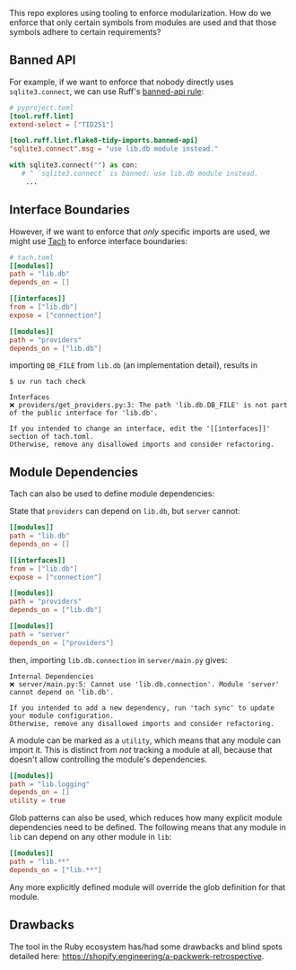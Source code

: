 This repo explores using tooling to enforce modularization. How do we enforce that only certain symbols from modules are used and that those symbols adhere to certain requirements?

## Banned API
For example, if we want to enforce that nobody directly uses `sqlite3.connect`, we can use Ruff's [banned-api rule](https://docs.astral.sh/ruff/rules/banned-api/):
```toml
# pyproject.toml
[tool.ruff.lint]
extend-select = ["TID251"]

[tool.ruff.lint.flake8-tidy-imports.banned-api]
"sqlite3.connect".msg = "use lib.db module instead."
```

```py
with sqlite3.connect("") as con:
   # ^ `sqlite3.connect` is banned: use lib.db module instead.
    ...
```

## Interface Boundaries
However, if we want to enforce that _only_ specific imports are used, we might use [Tach](https://docs.gauge.sh/getting-started/introduction) to enforce interface boundaries:
```toml
# tach.toml
[[modules]]
path = "lib.db"
depends_on = []

[[interfaces]]
from = ["lib.db"]
expose = ["connection"]

[[modules]]
path = "providers"
depends_on = ["lib.db"]
```
importing `DB_FILE` from `lib.db` (an implementation detail), results in
```
$ uv run tach check

Interfaces
❌ providers/get_providers.py:3: The path 'lib.db.DB_FILE' is not part of the public interface for 'lib.db'.

If you intended to change an interface, edit the '[[interfaces]]' section of tach.toml.
Otherwise, remove any disallowed imports and consider refactoring.
```

## Module Dependencies
Tach can also be used to define module dependencies:

State that `providers` can depend on `lib.db`, but `server` cannot:
```toml
[[modules]]
path = "lib.db"
depends_on = []

[[interfaces]]
from = ["lib.db"]
expose = ["connection"]

[[modules]]
path = "providers"
depends_on = ["lib.db"]

[[modules]]
path = "server"
depends_on = ["providers"]
```

then, importing `lib.db.connection` in `server/main.py` gives:
```
Internal Dependencies
❌ server/main.py:5: Cannot use 'lib.db.connection'. Module 'server' cannot depend on 'lib.db'.

If you intended to add a new dependency, run 'tach sync' to update your module configuration.
Otherwise, remove any disallowed imports and consider refactoring.
```

A module can be marked as a `utility`, which means that any module can import it. This is distinct from _not_ tracking a module at all, because that doesn't allow controlling the module's dependencies.
```toml
[[modules]]
path = "lib.logging"
depends_on = []
utility = true
```

Glob patterns can also be used, which reduces how many explicit module dependencies need to be defined. The following means that any module in `lib` can depend on any other module in `lib`:
```toml
[[modules]]
path = "lib.**"
depends_on = ["lib.**"]
```

Any more explicitly defined module will override the glob definition for that module.

## Drawbacks
The tool in the Ruby ecosystem has/had some drawbacks and blind spots detailed here: https://shopify.engineering/a-packwerk-retrospective.
